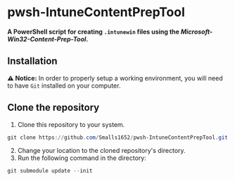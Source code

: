 # pwsh-IntuneContentPrepTool

**A PowerShell script for creating `.intunewin` files using the *Microsoft-Win32-Content-Prep-Tool*.**

## Installation

**⚠ Notice:** In order to properly setup a working environment, you will need to have `Git` installed on your computer.

## Clone the repository

1. Clone this repository to your system.

```powershell
git clone https://github.com/Smalls1652/pwsh-IntuneContentPrepTool.git
```

2. Change your location to the cloned repository's directory.
3. Run the following command in the directory:

```powershell
git submodule update --init
```